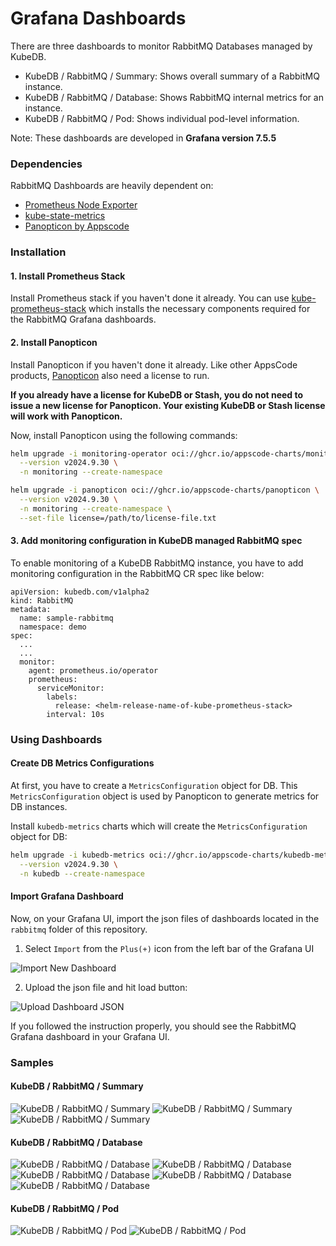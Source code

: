 # Grafana Dashboards

There are three dashboards to monitor RabbitMQ Databases managed by KubeDB.

- KubeDB / RabbitMQ / Summary: Shows overall summary of a RabbitMQ instance.
- KubeDB / RabbitMQ / Database: Shows RabbitMQ internal metrics for an instance.
- KubeDB / RabbitMQ / Pod: Shows individual pod-level information.

Note: These dashboards are developed in **Grafana version 7.5.5**

### Dependencies

RabbitMQ Dashboards are heavily dependent on:

- [Prometheus Node Exporter](https://github.com/prometheus/node_exporter)
- [kube-state-metrics](https://github.com/kubernetes/kube-state-metrics)
- [Panopticon by Appscode](https://byte.builders/blog/post/introducing-panopticon/)


### Installation

#### 1. Install Prometheus Stack

Install Prometheus stack if you haven't done it already. You can use [kube-prometheus-stack](https://artifacthub.io/packages/helm/prometheus-community/kube-prometheus-stack) which installs the necessary components required for the RabbitMQ Grafana dashboards.

#### 2. Install Panopticon

Install Panopticon if you haven't done it already. Like other AppsCode products, [Panopticon](https://byte.builders/blog/post/introducing-panopticon/) also need a license to run.

**If you already have a license for KubeDB or Stash, you do not need to issue a new license for Panopticon. Your existing KubeDB or Stash license will work with Panopticon.**

Now, install Panopticon using the following commands:

```bash
helm upgrade -i monitoring-operator oci://ghcr.io/appscode-charts/monitoring-operator \
  --version v2024.9.30 \
  -n monitoring --create-namespace

helm upgrade -i panopticon oci://ghcr.io/appscode-charts/panopticon \
  --version v2024.9.30 \
  -n monitoring --create-namespace \
  --set-file license=/path/to/license-file.txt
```

#### 3. Add monitoring configuration in KubeDB managed RabbitMQ spec

To enable monitoring of a KubeDB RabbitMQ instance, you have to add monitoring configuration in the RabbitMQ CR spec like below:

```
apiVersion: kubedb.com/v1alpha2
kind: RabbitMQ
metadata:
  name: sample-rabbitmq
  namespace: demo
spec:
  ...
  ...
  monitor:
    agent: prometheus.io/operator
    prometheus:
      serviceMonitor:
        labels:
          release: <helm-release-name-of-kube-prometheus-stack>
        interval: 10s
```

### Using Dashboards

#### Create DB Metrics Configurations

At first, you have to create a `MetricsConfiguration` object for DB. This `MetricsConfiguration` object is used by Panopticon to generate metrics for DB instances.

Install `kubedb-metrics` charts which will create the `MetricsConfiguration` object for DB:

```bash
helm upgrade -i kubedb-metrics oci://ghcr.io/appscode-charts/kubedb-metrics \
  --version v2024.9.30 \
  -n kubedb --create-namespace
```

#### Import Grafana Dashboard

Now, on your Grafana UI, import the json files of dashboards located in the `rabbitmq` folder of this repository.


1. Select `Import` from the `Plus(+)` icon from the left bar of the Grafana UI

![Import New Dashboard](/rabbitmq/images/import_dashboard_1.png)

2. Upload the json file and hit load button:

![Upload Dashboard JSON](/rabbitmq/images/import_dashboard_2.png)


If you followed the instruction properly, you should see the RabbitMQ Grafana dashboard in your Grafana UI.

### Samples

####  KubeDB / RabbitMQ / Summary

![KubeDB / RabbitMQ / Summary](/rabbitmq/images/rabbitmq-summary-1.png)
![KubeDB / RabbitMQ / Summary](/rabbitmq/images/rabbitmq-summary-2.png)
![KubeDB / RabbitMQ / Summary](/rabbitmq/images/rabbitmq-summary-3.png)

#### KubeDB / RabbitMQ / Database

![KubeDB / RabbitMQ / Database](/rabbitmq/images/rabbitmq-database-1.png)
![KubeDB / RabbitMQ / Database](/rabbitmq/images/rabbitmq-database-2.png)
![KubeDB / RabbitMQ / Database](/rabbitmq/images/rabbitmq-database-3.png)
![KubeDB / RabbitMQ / Database](/rabbitmq/images/rabbitmq-database-4.png)
![KubeDB / RabbitMQ / Database](/rabbitmq/images/rabbitmq-database-5.png)

#### KubeDB / RabbitMQ / Pod

![KubeDB / RabbitMQ / Pod](/rabbitmq/images/rabbitmq-pod-1.png)
![KubeDB / RabbitMQ / Pod](/rabbitmq/images/rabbitmq-pod-2.png)
